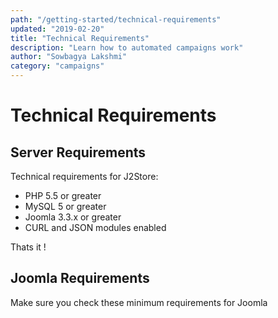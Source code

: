 ```yaml
---
path: "/getting-started/technical-requirements"
updated: "2019-02-20"
title: "Technical Requirements"
description: "Learn how to automated campaigns work"
author: "Sowbagya Lakshmi"
category: "campaigns"
---
```

# Technical Requirements

## Server Requirements
Technical requirements for J2Store:

* PHP 5.5 or greater
* MySQL 5 or greater
* Joomla 3.3.x or greater
* CURL and JSON modules enabled

Thats it !

## Joomla Requirements

Make sure you check these <link-text url=”[https://docs.joomla.org/Technical_requirements](https://docs.joomla.org/Technical_requirements)” target=”_blank” rel=”noopener”>minimum requirements for Joomla</link-text>